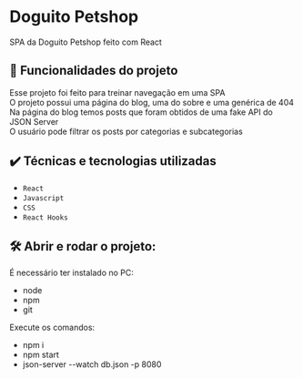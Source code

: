 # Doguito Petshop

SPA da Doguito Petshop feito com React

## 🔨 Funcionalidades do projeto

Esse projeto foi feito para treinar navegação em uma SPA  
O projeto possui uma página do blog, uma do sobre e uma genérica de 404  
Na página do blog temos posts que foram obtidos de uma fake API do JSON Server  
O usuário pode filtrar os posts por categorias e subcategorias

## ✔️ Técnicas e tecnologias utilizadas

- `React`
- `Javascript`
- `CSS`
- `React Hooks`

## 🛠️ Abrir e rodar o projeto:

É necessário ter instalado no PC:

- node
- npm
- git

Execute os comandos:

- npm i
- npm start
- json-server --watch db.json -p 8080
